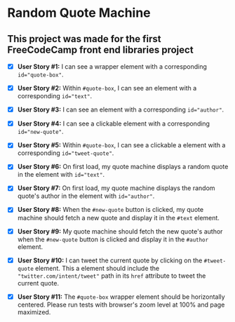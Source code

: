 # Random Quote Machine

## This project was made for the first FreeCodeCamp front end libraries project

- [x] **User Story #1:** I can see a wrapper element with a corresponding `id="quote-box"`.

- [x] **User Story #2:** Within `#quote-box`, I can see an element with a corresponding `id="text"`.

- [x] **User Story #3:** I can see an element with a corresponding `id="author"`.

- [x] **User Story #4:** I can see a clickable element with a corresponding `id="new-quote"`.

- [x] **User Story #5:** Within `#quote-box`, I can see a clickable a element with a corresponding `id="tweet-quote"`.

- [x] **User Story #6:** On first load, my quote machine displays a random quote in the element with `id="text"`.

- [x] **User Story #7:** On first load, my quote machine displays the random quote's author in the element with `id="author"`.

- [x] **User Story #8:** When the `#new-quote` button is clicked, my quote machine should fetch a new quote and display it in the `#text` element.

- [x] **User Story #9:** My quote machine should fetch the new quote's author when the `#new-quote` button is clicked and display it in the `#author` element.

- [x] **User Story #10:** I can tweet the current quote by clicking on the `#tweet-quote` element.
      This a element should include the `"twitter.com/intent/tweet"` path in its `href` attribute to tweet the current quote.

- [x] **User Story #11:** The `#quote-box` wrapper element should be horizontally centered.
      Please run tests with browser's zoom level at 100% and page maximized.
